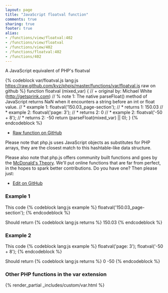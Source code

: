 ```yaml
---
layout: page
title: "JavaScript floatval function"
comments: true
sharing: true
footer: true
alias:
- /functions/view/floatval:402
- /functions/view/floatval
- /functions/view/402
- /functions/floatval:402
- /functions/402
---
```

<!-- Generated by Rakefile:build -->
A JavaScript equivalent of PHP's floatval

{% codeblock var/floatval.js lang:js https://raw.github.com/kvz/phpjs/master/functions/var/floatval.js raw on github %}
function floatval (mixed_var) {
  // +   original by: Michael White (http://getsprink.com)
  // %        note 1: The native parseFloat() method of JavaScript returns NaN when it encounters a string before an int or float value.
  // *     example 1: floatval('150.03_page-section');
  // *     returns 1: 150.03
  // *     example 2: floatval('page: 3');
  // *     returns 2: 0
  // *     example 2: floatval('-50 + 8');
  // *     returns 2: -50
  return (parseFloat(mixed_var) || 0);
}
{% endcodeblock %}

 - [Raw function on GitHub](https://github.com/kvz/phpjs/blob/master/functions/var/floatval.js)

Please note that php.js uses JavaScript objects as substitutes for PHP arrays, they are 
the closest match to this hashtable-like data structure. 

Please also note that php.js offers community built functions and goes by the 
[McDonald's Theory](https://medium.com/what-i-learned-building/9216e1c9da7d). We'll put online 
functions that are far from perfect, in the hopes to spark better contributions. 
Do you have one? Then please just: 

 - [Edit on GitHub](https://github.com/kvz/phpjs/edit/master/functions/var/floatval.js)

### Example 1
This code
{% codeblock lang:js example %}
floatval('150.03_page-section');
{% endcodeblock %}

Should return
{% codeblock lang:js returns %}
150.03
{% endcodeblock %}

### Example 2
This code
{% codeblock lang:js example %}
floatval('page: 3');
floatval('-50 + 8');
{% endcodeblock %}

Should return
{% codeblock lang:js returns %}
0
-50
{% endcodeblock %}


### Other PHP functions in the var extension
{% render_partial _includes/custom/var.html %}
